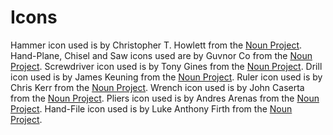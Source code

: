 # Icons
Hammer icon used is by Christopher T. Howlett from the [Noun Project](http://thenounproject.com/).
Hand-Plane, Chisel and Saw icons used are by Guvnor Co from the [Noun Project](http://thenounproject.com/).
Screwdriver icon used is by Tony Gines from the [Noun Project](http://thenounproject.com/).
Drill icon used is by James Keuning from the [Noun Project](http://thenounproject.com/).
Ruler icon used is by Chris Kerr from the [Noun Project](http://thenounproject.com/).
Wrench icon used is by John Caserta from the [Noun Project](http://thenounproject.com/).
Pliers icon used is by Andres Arenas from the [Noun Project](http://thenounproject.com/).
Hand-File icon used is by Luke Anthony Firth from the [Noun Project](http://thenounproject.com/).
